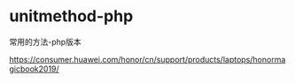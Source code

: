 # unitmethod-php
常用的方法-php版本


https://consumer.huawei.com/honor/cn/support/products/laptops/honormagicbook2019/
